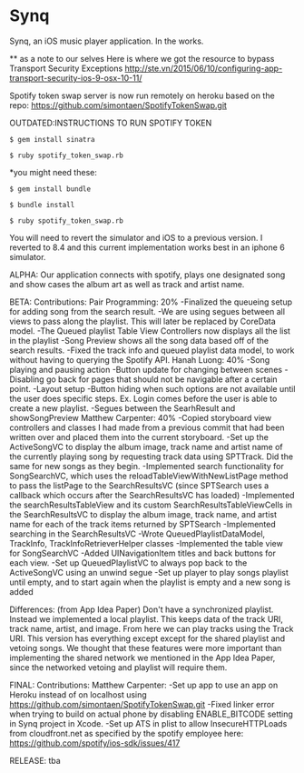 # Synq
Synq, an iOS music player application. In the works.

** as a note to our selves
Here is where we got the resource to bypass Transport Security Exceptions
http://ste.vn/2015/06/10/configuring-app-transport-security-ios-9-osx-10-11/

Spotify token swap server is now run remotely on heroku based on the repo:
https://github.com/simontaen/SpotifyTokenSwap.git

OUTDATED:INSTRUCTIONS TO RUN SPOTIFY TOKEN
```
$ gem install sinatra
```
```
$ ruby spotify_token_swap.rb
```
*you might need these:
```
$ gem install bundle
```
```
$ bundle install
```
```
$ ruby spotify_token_swap.rb
```
You will need to revert the simulator and iOS to a previous version. I reverted to 8.4 and this current implementation works best in an iphone 6 simulator.

ALPHA: Our application connects with spotify, plays one designated song and show cases the album art as well as track and artist name. 

BETA: 
Contributions:
Pair Programming: 20%
-Finalized the queueing setup for adding song from the search result.
-We are using segues between all views to pass along the playlist. This will later be replaced by CoreData model.
-The Queued playlist Table View Controllers now displays all the list in the playlist
-Song Preview shows all the song data based off of the search results.
-Fixed the track info and queued playlist data model, to work without having to querying the Spotify API.
Hanah Luong: 40%
-Song playing and pausing action
-Button update for changing between scenes
-Disabling go back for pages that should not be navigable after a certain point.
-Layout setup
-Button hiding when such options are not available until the user does specific steps. Ex. Login comes before the user is able to create a new playlist.
-Segues between the SearhResult and showSongPreview
Matthew Carpenter: 40%
-Copied storyboard view controllers and classes I had made from a previous commit that had been
written over and placed them into the current storyboard.
-Set up the ActiveSongVC to display the album image, track name and artist name of the 
currently playing song by requesting track data using SPTTrack. Did the same for new songs
as they begin.
-Implemented search functionality for SongSearchVC, which uses the 
reloadTableViewWithNewListPage method to pass the listPage to the SearchResultsVC 
(since SPTSearch uses a callback which occurs after the SearchResultsVC has loaded)
-Implemented the searchResultsTableView and its custom SearchResultsTableViewCells
in the SearchResultsVC to display the album image, track name, and artist name for each
of the track items returned by SPTSearch
-Implemented searching in the SearchResultsVC
-Wrote QueuedPlaylistDataModel, TrackInfo, TrackInfoRetrieverHelper classes
-Implemented the table view for SongSearchVC
-Added UINavigationItem titles and back buttons for each view.
-Set up QueuedPlaylistVC to always pop back to the ActiveSongVC using an unwind segue
-Set up player to play songs playlist until empty, and to start again when the playlist is empty and a new song is added 

Differences: (from App Idea Paper)
Don't have a synchronized playlist. Instead we implemented a local playlist. This keeps data of the track URI, track name, artist, and image. From here we can play tracks using the Track URI. This version has everything except except for the shared playlist and vetoing songs. We thought that these features were more important than implementing the shared network we mentioned in the App Idea Paper, since the networked vetoing and playlist will require them.



FINAL:
Contributions:
Matthew Carpenter:
-Set up app to use an app on Heroku instead of on localhost using https://github.com/simontaen/SpotifyTokenSwap.git
-Fixed linker error when trying to build on actual phone by disabling ENABLE_BITCODE setting in Synq project in Xcode.
-Set up ATS in plist to allow InsecureHTTPLoads from cloudfront.net as specified by the spotify employee here: https://github.com/spotify/ios-sdk/issues/417

RELEASE: tba
